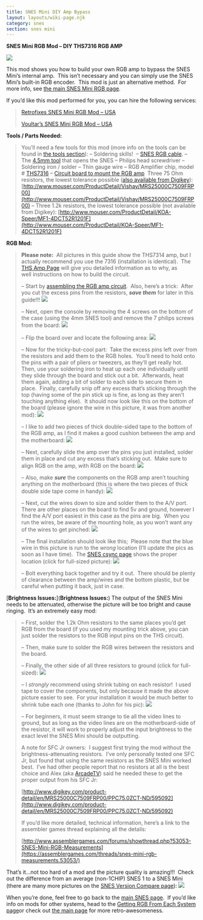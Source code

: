 ```yaml
---
title: SNES Mini DIY Amp Bypass
layout: layouts/wiki-page.njk
category: snes
section: snes mini
---
```

**SNES Mini RGB Mod – DIY THS7316 RGB AMP**

![](https://cdn.retrorgb.com/images/SNESMiniRGBModPage01.jpg)

This mod shows you how to build your own RGB amp to bypass the SNES Mini’s internal amp.  This isn’t necessary and you can simply use the SNES Mini’s built-in RGB encoder.  This mod is just an alternative method.  For more info, see [the main SNES Mini RGB page](/consoles/snes/mini/rgb).

If you’d like this mod performed for you, you can hire the following services:

> [Retrofixes SNES Mini RGB Mod – USA](http://store.retrofixes.com)
> 
> [Voultar’s SNES Mini RGB Mod – USA](http://voultar.com)

**Tools / Parts Needed:**

> You’ll need a few tools for this mod (more info on the tools can be found in [the tools section](/tools)):
> – Soldering skills! 
> – [SNES RGB cable](/consoles/snes/csync).
> – The [4.5mm tool](http://rover.ebay.com/rover/1/711-53200-19255-0/1?icep_ff3=9&pub=5575041517&toolid=10001&campid=5337251560&customid=&icep_uq=4.5MM+Game+Tool&icep_sellerId=&icep_ex_kw=&icep_sortBy=12&icep_catId=&icep_minPrice=&icep_maxPrice=&ipn=psmain&icep_vectorid=229466&kwid=902099&mtid=824&kw=lg) that opens the SNES
> – Philips head screwdriver
> – Soldering iron / solder
> – Thin gauge wire
> – RGB Amplifier chip, model # [THS7316](https://www.digikey.com/product-detail/en/texas-instruments/THS7316DR/296-26684-1-ND/2255104)
> – [Circuit board to mount the RGB amp](http://rover.ebay.com/rover/1/711-53200-19255-0/1?icep_ff3=9&pub=5575041517&toolid=10001&campid=5337251560&customid=&icep_uq=SOIC-8+to+DIP-8+PCB&icep_sellerId=&icep_ex_kw=&icep_sortBy=12&icep_catId=&icep_minPrice=&icep_maxPrice=&ipn=psmain&icep_vectorid=229466&kwid=902099&mtid=824&kw=lg)
>  Three 75 Ohm resistors, the lowest tolerance possible ([also available from Digikey](http://www.digikey.com/product-detail/en/MRS25000C7509FRP00/PPC75.0ZCT-ND/595092)):
> [http://www.mouser.com/ProductDetail/Vishay/MRS25000C7509FRP00](http://www.mouser.com/ProductDetail/Vishay/MRS25000C7509FRP00)
> – Three 1.2k resistors, the lowest tolerance possible (not available from Digikey):
> [http://www.mouser.com/ProductDetail/KOA-Speer/MF1-4DCT52R1201F](http://www.mouser.com/ProductDetail/KOA-Speer/MF1-4DCT52R1201F)

**RGB Mod:**

> **Please note:**  All pictures in this guide show the THS7314 amp, but I actually recommend you use the 7316 (installation is identical).  The [THS Amp Page](/consoles/snes/ths-amps) will give you detailed information as to why, as well instructions on how to build the circuit.
> 
> – Start by [assembling the RGB amp circuit](/consoles/snes/ths-amps).  Also, here’s a trick:  After you cut the excess pins from the resistors, ***save them*** for later in this guide!!!
> ![](https://cdn.retrorgb.com/images/RGBAmpwResistors.jpg)
> 
> 
> – Next, open the console by removing the 4 screws on the bottom of the case (using the 4mm SNES tool) and remove the 7 philips screws from the board:
> ![](https://cdn.retrorgb.com/images/SNESMiniRGB-02.jpg)
> 
> – Flip the board over and locate the following area:
> ![](https://cdn.retrorgb.com/images/SNESMiniRGBPage06.jpg)
> 
> – Now for the tricky-but-cool part:  Take the excess pins left over from the resistors and add them to the RGB holes.  You’ll need to hold onto the pins with a pair of pliers or tweezers, as they’ll get really hot.  Then, use your soldering iron to heat up each one individually until they slide through the board and stick out a bit.  Afterwards, heat them again, adding a bit of solder to each side to secure them in place.  Finally, carefully snip off any excess that’s sticking through the top (having some of the pin stick up is fine, as long as they aren’t touching anything else).  It should now look like this on the bottom of the board (please ignore the wire in this picture, it was from another mod):
> ![](https://cdn.retrorgb.com/images/SNESMiniRGB-04.jpg)
> 
> – I like to add two pieces of thick double-sided tape to the bottom of the RGB amp, as I find it makes a good cushion between the amp and the motherboard:
> ![](https://cdn.retrorgb.com/images/SNESMiniRGB-05.jpg)
> 
> – Next, carefully slide the amp over the pins you just installed, solder them in place and cut any excess that’s sticking out.  Make sure to align RGB on the amp, with RGB on the board:
> ![](https://cdn.retrorgb.com/images/SNESMiniRGB-06.jpg)
> 
> – Also, make ***sure*** the components on the RGB amp aren’t touching anything on the motherboard (this is where the two pieces of thick double side tape come in handy):
> ![](https://cdn.retrorgb.com/images/SNESMiniRGB-07.jpg)
> 
> – Next, cut the wires down to size and solder them to the A/V port. There are other places on the board to find 5v and ground, however I find the A/V port easiest in this case as the pins are big.  When you run the wires, be aware of the mounting hole, as you won’t want any of the wires to get pinched:
> ![](https://cdn.retrorgb.com/images/SNESMiniRGB-08.jpg)
> 
> – The final installation should look like this;  Please note that the blue wire in this picture is run to the *wrong* location (I’ll update the pics as soon as I have time).  The [SNES csync page](/consoles/snes/csync) shows the proper location (click for full-sized picture):
> [![](https://cdn.retrorgb.com/images/SNESMiniRGB-09-small.jpg)](https://cdn.retrorgb.com/images/SNESMiniRGB-09.jpg)
> 
> – Bolt everything back together and try it out.  There should be plenty of clearance between the amp/wires and the bottom plastic, but be careful when putting it back, just in case. 

[**Brightness Issues:**](**Brightness Issues:**)
The output of the SNES Mini needs to be attenuated, otherwise the picture will be too bright and cause ringing.  It’s an extremely easy mod:

> – First, solder the 1.2k Ohm resistors to the same places you’d get RGB from the board (if you used my mounting trick above, you can just solder the resistors to the RGB input pins on the THS circuit).
> 
> – Then, make sure to solder the RGB wires between the resistors and the board.
> 
> – Finally, the other side of all three resistors to ground (click for full-sized):
> [![](https://cdn.retrorgb.com/images/SNESMiniRGBPage09.jpg)](https://cdn.retrorgb.com/images/SNESMiniRGB-10-large.jpg)
> 
> – I *strongly* recommend using shrink tubing on each resistor!  I used tape to cover the components, but only because it made the above picture easier to see.  For your installation it would be much better to shrink tube each one (thanks to John for his pic):
> ![](https://cdn.retrorgb.com/images/SNESMiniRGBShrinkTube.jpg)
> 
> – For beginners, it must seem strange to tie all the video lines to ground, but as long as the video lines are on the motherboard-side of the resistor, it will work to properly adjust the input brightness to the exact level the SNES Mini should be outputting.
> 
> A note for SFC Jr owners:  I suggest first trying the mod without the brightness-attenuating resistors.  I’ve only personally tested one SFC Jr, but found that using the same resistors as the SNES Mini worked best.  I’ve had other people report that no resistors at all is the best choice and Alex (aka [ArcadeTV](https://twitter.com/arcadetv)) said he needed these to get the proper output from his SFC Jr:
> 
> [http://www.digikey.com/product-detail/en/MRS25000C7509FRP00/PPC75.0ZCT-ND/595092](http://www.digikey.com/product-detail/en/MRS25000C7509FRP00/PPC75.0ZCT-ND/595092)
> 
> If you’d like more detailed, technical information, here’s a link to the assembler games thread explaining all the details:
> 
> [http://www.assemblergames.com/forums/showthread.php?53053-SNES-Mini-RGB-Measurements](https://assemblergames.com/threads/snes-mini-rgb-measurements.53053/)

That’s it…not too hard of a mod and the picture quality is amazing!!!  Check out the difference from an average (non-1CHIP) SNES 1 to a SNES Mini (there are many more pictures on the [SNES Version Compare page](/consoles/snes/version)):
![](https://cdn.retrorgb.com/images/SNS-CPU-GPM-02vsSNESMini.png)

When you’re done, feel free to go back to the [main SNES page](/consoles/snes).  If you’d like info on mods for other systems, head to the [Getting RGB From Each System page](consoles/)or check out [the main page](/) for more retro-awesomeness.